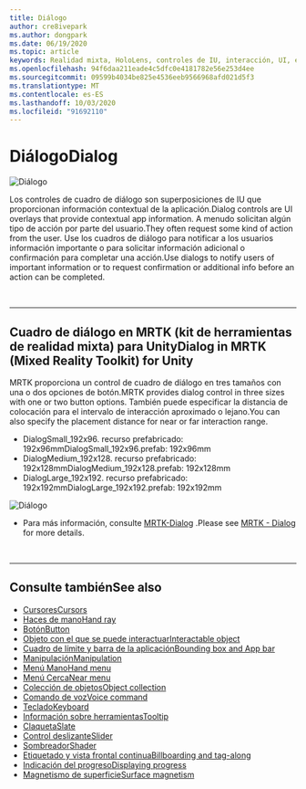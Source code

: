 ```yaml
---
title: Diálogo
author: cre8ivepark
ms.author: dongpark
ms.date: 06/19/2020
ms.topic: article
keywords: Realidad mixta, HoloLens, controles de IU, interacción, UI, experiencia de usuario, diseño de la experiencia del usuario, interfaz de usuario espacial, interacción espacial, interfaz de usuario 3D, UX en 3D
ms.openlocfilehash: 94f6daa211eade4c5dfc0e4181782e56e253d4ee
ms.sourcegitcommit: 09599b4034be825e4536eeb9566968afd021d5f3
ms.translationtype: MT
ms.contentlocale: es-ES
ms.lasthandoff: 10/03/2020
ms.locfileid: "91692110"
---
```

# <a name="dialog"></a><span data-ttu-id="45daf-103">Diálogo</span><span class="sxs-lookup"><span data-stu-id="45daf-103">Dialog</span></span>

![Diálogo](images/MRTK_UX_Dialog.jpg)

<span data-ttu-id="45daf-105">Los controles de cuadro de diálogo son superposiciones de IU que proporcionan información contextual de la aplicación.</span><span class="sxs-lookup"><span data-stu-id="45daf-105">Dialog controls are UI overlays that provide contextual app information.</span></span> <span data-ttu-id="45daf-106">A menudo solicitan algún tipo de acción por parte del usuario.</span><span class="sxs-lookup"><span data-stu-id="45daf-106">They often request some kind of action from the user.</span></span> <span data-ttu-id="45daf-107">Use los cuadros de diálogo para notificar a los usuarios información importante o para solicitar información adicional o confirmación para completar una acción.</span><span class="sxs-lookup"><span data-stu-id="45daf-107">Use dialogs to notify users of important information or to request confirmation or additional info before an action can be completed.</span></span>

<br>

---

## <a name="dialog-in-mrtk-mixed-reality-toolkit-for-unity"></a><span data-ttu-id="45daf-108">Cuadro de diálogo en MRTK (kit de herramientas de realidad mixta) para Unity</span><span class="sxs-lookup"><span data-stu-id="45daf-108">Dialog in MRTK (Mixed Reality Toolkit) for Unity</span></span>
<span data-ttu-id="45daf-109">MRTK proporciona un control de cuadro de diálogo en tres tamaños con una o dos opciones de botón.</span><span class="sxs-lookup"><span data-stu-id="45daf-109">MRTK provides dialog control in three sizes with one or two button options.</span></span> <span data-ttu-id="45daf-110">También puede especificar la distancia de colocación para el intervalo de interacción aproximado o lejano.</span><span class="sxs-lookup"><span data-stu-id="45daf-110">You can also specify the placement distance for near or far interaction range.</span></span> 

- <span data-ttu-id="45daf-111">DialogSmall_192x96. recurso prefabricado: 192x96mm</span><span class="sxs-lookup"><span data-stu-id="45daf-111">DialogSmall_192x96.prefab: 192x96mm</span></span>
- <span data-ttu-id="45daf-112">DialogMedium_192x128. recurso prefabricado: 192x128mm</span><span class="sxs-lookup"><span data-stu-id="45daf-112">DialogMedium_192x128.prefab: 192x128mm</span></span>
- <span data-ttu-id="45daf-113">DialogLarge_192x192. recurso prefabricado: 192x192mm</span><span class="sxs-lookup"><span data-stu-id="45daf-113">DialogLarge_192x192.prefab: 192x192mm</span></span>

![Diálogo](images/MRTK_UX_Dialog_Types.jpg)


* <span data-ttu-id="45daf-115">Para más información, consulte [MRTK-Dialog](https://microsoft.github.io/MixedRealityToolkit-Unity/Assets/MRTK/SDK/Experimental/Dialog/README_Dialog.html) .</span><span class="sxs-lookup"><span data-stu-id="45daf-115">Please see [MRTK - Dialog](https://microsoft.github.io/MixedRealityToolkit-Unity/Assets/MRTK/SDK/Experimental/Dialog/README_Dialog.html) for more details.</span></span>

<br>

---

## <a name="see-also"></a><span data-ttu-id="45daf-116">Consulte también</span><span class="sxs-lookup"><span data-stu-id="45daf-116">See also</span></span>

* [<span data-ttu-id="45daf-117">Cursores</span><span class="sxs-lookup"><span data-stu-id="45daf-117">Cursors</span></span>](cursors.md)
* [<span data-ttu-id="45daf-118">Haces de mano</span><span class="sxs-lookup"><span data-stu-id="45daf-118">Hand ray</span></span>](point-and-commit.md)
* [<span data-ttu-id="45daf-119">Botón</span><span class="sxs-lookup"><span data-stu-id="45daf-119">Button</span></span>](button.md)
* [<span data-ttu-id="45daf-120">Objeto con el que se puede interactuar</span><span class="sxs-lookup"><span data-stu-id="45daf-120">Interactable object</span></span>](interactable-object.md)
* [<span data-ttu-id="45daf-121">Cuadro de límite y barra de la aplicación</span><span class="sxs-lookup"><span data-stu-id="45daf-121">Bounding box and App bar</span></span>](app-bar-and-bounding-box.md)
* [<span data-ttu-id="45daf-122">Manipulación</span><span class="sxs-lookup"><span data-stu-id="45daf-122">Manipulation</span></span>](direct-manipulation.md)
* [<span data-ttu-id="45daf-123">Menú Mano</span><span class="sxs-lookup"><span data-stu-id="45daf-123">Hand menu</span></span>](hand-menu.md)
* [<span data-ttu-id="45daf-124">Menú Cerca</span><span class="sxs-lookup"><span data-stu-id="45daf-124">Near menu</span></span>](near-menu.md)
* [<span data-ttu-id="45daf-125">Colección de objetos</span><span class="sxs-lookup"><span data-stu-id="45daf-125">Object collection</span></span>](object-collection.md)
* [<span data-ttu-id="45daf-126">Comando de voz</span><span class="sxs-lookup"><span data-stu-id="45daf-126">Voice command</span></span>](voice-input.md)
* [<span data-ttu-id="45daf-127">Teclado</span><span class="sxs-lookup"><span data-stu-id="45daf-127">Keyboard</span></span>](keyboard.md)
* [<span data-ttu-id="45daf-128">Información sobre herramientas</span><span class="sxs-lookup"><span data-stu-id="45daf-128">Tooltip</span></span>](tooltip.md)
* [<span data-ttu-id="45daf-129">Claqueta</span><span class="sxs-lookup"><span data-stu-id="45daf-129">Slate</span></span>](slate.md)
* [<span data-ttu-id="45daf-130">Control deslizante</span><span class="sxs-lookup"><span data-stu-id="45daf-130">Slider</span></span>](slider.md)
* [<span data-ttu-id="45daf-131">Sombreador</span><span class="sxs-lookup"><span data-stu-id="45daf-131">Shader</span></span>](shader.md)
* [<span data-ttu-id="45daf-132">Etiquetado y vista frontal continua</span><span class="sxs-lookup"><span data-stu-id="45daf-132">Billboarding and tag-along</span></span>](billboarding-and-tag-along.md)
* [<span data-ttu-id="45daf-133">Indicación del progreso</span><span class="sxs-lookup"><span data-stu-id="45daf-133">Displaying progress</span></span>](progress.md)
* [<span data-ttu-id="45daf-134">Magnetismo de superficie</span><span class="sxs-lookup"><span data-stu-id="45daf-134">Surface magnetism</span></span>](surface-magnetism.md)
